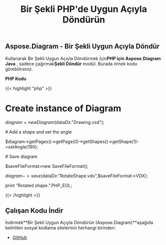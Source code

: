 ﻿---
title: Bir Şekli PHP'de Uygun Açıyla Döndürün
type: docs
weight: 80
url: /tr/java/rotate-a-shape-with-suitable-angle-in-php/
---
## **Aspose.Diagram - Bir Şekli Uygun Açıyla Döndür**
 Kullanarak Bir Şekli Uygun Açıyla Döndürmek İçin**PHP için Aspose.Diagram Java** , sadece çağırmak**Şekli Döndür** modül. Burada örnek kodu görebilirsiniz.

**PHP Kodu**

{{< highlight "php" >}}

 # Create instance of Diagram

$diagram=new Diagram($dataDir."Drawing.vsd");

\# Add a shape and set the angle

$diagram->getPages()->getPage(0)->getShapes()->getShape(1)->setAngle(190);

\# Save diagram

$saveFileFormat=new SaveFileFormat();

$diagram->save($dataDir."RotateShape.vdx",$saveFileFormat->VDX);

print "Rotated shape.".PHP_EOL;

{{< /highlight >}}
## **Çalışan Kodu İndir**
 İndirmek**Bir Şekli Uygun Açıyla Döndürün (Aspose.Diagram)**aşağıda belirtilen sosyal kodlama sitelerinin herhangi birinden:

- [GitHub](https://github.com/asposediagram/Aspose.Diagram-for-Java/blob/master/Plugins/Aspose_Diagram_Java_for_PHP/src/aspose/diagram/WorkingwithShapes/RotateShape.php)
